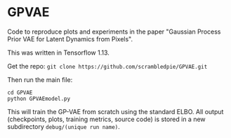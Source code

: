 # GPVAE

Code to reproduce plots and experiments in the paper "Gaussian Process Prior VAE for Latent Dynamics from Pixels".

This was written in Tensorflow 1.13.

Get the repo:
```git clone https://github.com/scrambledpie/GPVAE.git```

Then run the main file:
```
cd GPVAE 
python GPVAEmodel.py
```

This will train the GP-VAE from scratch using the standard ELBO. All output (checkpoints, plots, training metrics, source code) is stored in a new subdirectory ```debug/(unique run name)```.

